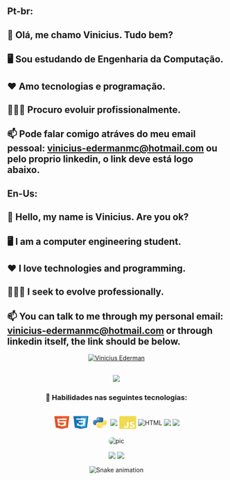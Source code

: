 ## Pt-br:

## 🤞 Olá, me chamo Vinicius. Tudo bem?

## 🖥️ Sou estudando de Engenharia da Computação.

## ❤️ Amo tecnologias e programação.

## 🧑🏻‍💻 Procuro evoluir profissionalmente.

## 📫 Pode falar comigo atráves do meu email pessoal: vinicius-edermanmc@hotmail.com ou pelo proprio linkedin, o link deve está logo abaixo.

## En-Us:

## 🤞 Hello, my name is Vinicius. Are you ok?

## 🖥️ I am a computer engineering student.

## ❤️ I love technologies and programming.

## 🧑🏻‍💻 I seek to evolve professionally.

## 📫 You can talk to me through my personal email: vinicius-edermanmc@hotmail.com or through linkedin itself, the link should be below.

<div align="center">
  <a href="https://github.com/ViniciusEderman">
  <img title="🔥 Get streak stats for your profile at git.io/streak-stats" alt="Vinicius Ederman" src="https://github-readme-streak-stats.herokuapp.com/?user=ViniciusEderman&theme=react&hide_border=true"/>
    <br/>
    <br/>
    <p align="center">
      <a href="https://github.com/ViniciusEderman">
        <img height="180em" src="https://github-readme-stats.vercel.app/api/top-langs/?username=ViniciusEderman&layout=compact&langs_count=7&theme=react&hide_border=true"/>  
      </a>
    </p>
  
  
  ### 🥇 Habilidades nas seguintes tecnologias:
  <div style="display: inline_block"><br>
    <img align="center" alt="HTML" height="30" width="40" src="https://raw.githubusercontent.com/devicons/devicon/master/icons/html5/html5-original.svg">
    <img align="center" alt="CSS" height="30" width="40" src="https://raw.githubusercontent.com/devicons/devicon/master/icons/css3/css3-original.svg">
    <img align="center" alt="Python" height="30" width="40" src="https://raw.githubusercontent.com/devicons/devicon/master/icons/python/python-original.svg">
    <img align="center"  width="35em" src="https://cdn.jsdelivr.net/gh/devicons/devicon/icons/java/java-original.svg">
    <img align="center" alt="HTML" height="30" width="40" src="https://raw.githubusercontent.com/devicons/devicon/master/icons/javascript/javascript-plain.svg">
    <img align="center" alt="HTML" height="30" width="40" src="https://camo.githubusercontent.com/900baefb89e187c8b32cdbb3b440d1502fe8f30a1a335cc5dc5868af0142f8b1/68747470733a2f2f63646e2e6a7364656c6976722e6e65742f67682f64657669636f6e732f64657669636f6e2f69636f6e732f6e6f64656a732f6e6f64656a732d6f726967696e616c2e737667">
    <img align="center"  width="35em" src="https://cdn.jsdelivr.net/gh/devicons/devicon/icons/mysql/mysql-original.svg">
    <img align="center"  width="35em" src="https://camo.githubusercontent.com/9ebde7ca22ab3f3b4bf92d2743804ab9e581e413a16cdf3626c2092e69967d80/68747470733a2f2f63646e2e6a7364656c6976722e6e65742f67682f64657669636f6e732f64657669636f6e2f69636f6e732f6d6f6e676f64622f6d6f6e676f64622d6f726967696e616c2e737667">
      <br>
      <br>
    <img align="center" alt="pic" height="100" style="border-radius:45px;" src="https://c.tenor.com/R8ApZziQLWwAAAAC/hachiman-oregairu.gif">
      <br>
  </div>
  <br>   

<div>
  <a href="https://www.instagram.com/vinicius.ederman/" target="_blank"><img src="https://img.shields.io/badge/-Instagram-%23E4405F?style=for-the-badge&logo=instagram&logoColor=white" target="_blank"></a>
  <a href="https://www.linkedin.com/in/vinicius-magalh%C3%A3es-8713351a4/" target="_blank"><img src="https://img.shields.io/badge/-LinkedIn-%230077B5?style=for-the-badge&logo=linkedin&logoColor=white" target="_blank"></a> 
 
 ![Snake animation](https://github.com/ViniciusEderman/ViniciusEderman/blob/output/github-contribution-grid-snake.svg)
</div>
